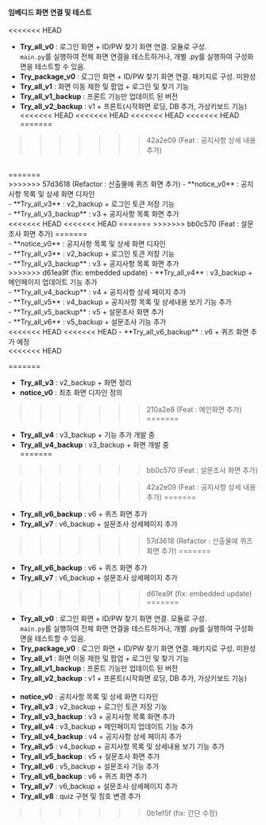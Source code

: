 #### 임베디드 화면 연결 및 테스트

<<<<<<< HEAD
- **Try_all_v0** : 로그인 화면 + ID/PW 찾기 화면 연결. 모듈로 구성. <br>
  `main.py`를 실행하여 전체 화면 연결을 테스트하거나, 개별 .py를 실행하여 구성화면을 테스트할 수 있음.<br>
- **Try_package_v0** : 로그인 화면 + ID/PW 찾기 화면 연결. 패키지로 구성. 미완성<br>
- **Try_all_v1** : 화면 이동 제한 및 팝업 + 로그인 및 찾기 기능 <br>
- **Try_all_v1_backup** : 프론트 기능만 업데이트 된 버전<br>
- **Try_all_v2_backup** : v1 + 프론트(시작화면 로딩, DB 추가, 가상키보드 기능)<br>
<<<<<<< HEAD
<<<<<<< HEAD
<<<<<<< HEAD
<<<<<<< HEAD
=======
>>>>>>> 42a2e09 (Feat : 공지사항 상세 내용 추가)
<br>
=======
  <br>
>>>>>>> 57d3618 (Refactor : 산출물에 퀴즈 화면 추가)
- **notice_v0** : 공지사항 목록 및 상세 화면 디자인<br>
- **Try_all_v3** : v2_backup + 로그인 토큰 저장 기능<br>
- **Try_all_v3_backup** : v3 + 공지사항 목록 화면 추가<br>
<<<<<<< HEAD
<<<<<<< HEAD
=======
>>>>>>> bb0c570 (Feat : 설문조사 화면 추가)
=======
  <br>
- **notice_v0** : 공지사항 목록 및 상세 화면 디자인<br>
- **Try_all_v3** : v2_backup + 로그인 토큰 저장 기능<br>
- **Try_all_v3_backup** : v3 + 공지사항 목록 화면 추가<br>
>>>>>>> d61ea9f (fix: embedded update)
- **Try_all_v4** : v3_backup + 메인페이지 업데이트 기능 추가 <br>
- **Try_all_v4_backup** : v4 + 공지사항 상세 페이지 추가<br>
- **Try_all_v5** : v4_backup + 공지사항 목록 및 상세내용 보기 기능 추가 <br>
- **Try_all_v5_backup** : v5 + 설문조사 화면 추가<br>
- **Try_all_v6** : v5_backup + 설문조사 기능 추가<br>
<<<<<<< HEAD
<<<<<<< HEAD
- **Try_all_v6_backup** : v6 + 퀴즈 화면 추가 예정 <br>
<<<<<<< HEAD

=======
- **Try_all_v3** : v2_backup + 화면 정리<br>
- **notice_v0** : 최초 화면 디자인 정의<br>
>>>>>>> 210a2e8 (Feat : 메인화면 추가)
=======
- **Try_all_v4** : v3_backup + 기능 추가 개발 중 <br>
- **Try_all_v4_backup** : v3_backup + 화면 개발 중<br>
=======
>>>>>>> bb0c570 (Feat : 설문조사 화면 추가)

>>>>>>> 42a2e09 (Feat : 공지사항 상세 내용 추가)
=======
- **Try_all_v6_backup** : v6 + 퀴즈 화면 추가<br>
- **Try_all_v7** : v6_backup + 설문조사 상세페이지 추가<br>
>>>>>>> 57d3618 (Refactor : 산출물에 퀴즈 화면 추가)
=======
- **Try_all_v6_backup** : v6 + 퀴즈 화면 추가<br>
- **Try_all_v7** : v6_backup + 설문조사 상세페이지 추가<br>
>>>>>>> d61ea9f (fix: embedded update)
=======
-   **Try_all_v0** : 로그인 화면 + ID/PW 찾기 화면 연결. 모듈로 구성. <br>
    `main.py`를 실행하여 전체 화면 연결을 테스트하거나, 개별 .py를 실행하여 구성화면을 테스트할 수 있음.<br>
-   **Try_package_v0** : 로그인 화면 + ID/PW 찾기 화면 연결. 패키지로 구성. 미완성<br>
-   **Try_all_v1** : 화면 이동 제한 및 팝업 + 로그인 및 찾기 기능 <br>
-   **Try_all_v1_backup** : 프론트 기능만 업데이트 된 버전<br>
-   **Try_all_v2_backup** : v1 + 프론트(시작화면 로딩, DB 추가, 가상키보드 기능)<br>
    <br>
-   **notice_v0** : 공지사항 목록 및 상세 화면 디자인<br>
-   **Try_all_v3** : v2_backup + 로그인 토큰 저장 기능<br>
-   **Try_all_v3_backup** : v3 + 공지사항 목록 화면 추가<br>
-   **Try_all_v4** : v3_backup + 메인페이지 업데이트 기능 추가 <br>
-   **Try_all_v4_backup** : v4 + 공지사항 상세 페이지 추가<br>
-   **Try_all_v5** : v4_backup + 공지사항 목록 및 상세내용 보기 기능 추가 <br>
-   **Try_all_v5_backup** : v5 + 설문조사 화면 추가<br>
-   **Try_all_v6** : v5_backup + 설문조사 기능 추가<br>
-   **Try_all_v6_backup** : v6 + 퀴즈 화면 추가<br>
-   **Try_all_v7** : v6_backup + 설문조사 상세페이지 추가<br>
-   **Try_all_v8** : quiz 구현 및 칭호 변경 추가<br>
>>>>>>> 0b1ef5f (fix: 간단 수정)
